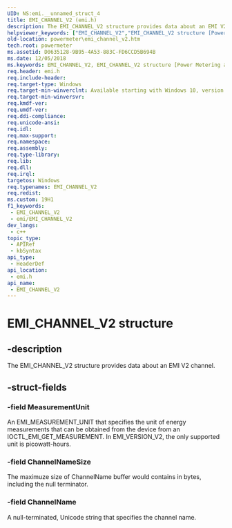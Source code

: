 ```yaml
---
UID: NS:emi.__unnamed_struct_4
title: EMI_CHANNEL_V2 (emi.h)
description: The EMI_CHANNEL_V2 structure provides data about an EMI V2 channel.
helpviewer_keywords: ["EMI_CHANNEL_V2","EMI_CHANNEL_V2 structure [Power Metering and Budgeting Devices]","emi/EMI_CHANNEL_V2","powermeter.emi_channel_v2"]
old-location: powermeter\emi_channel_v2.htm
tech.root: powermeter
ms.assetid: D0635128-9B95-4A53-883C-FD6CCD5B694B
ms.date: 12/05/2018
ms.keywords: EMI_CHANNEL_V2, EMI_CHANNEL_V2 structure [Power Metering and Budgeting Devices], emi/EMI_CHANNEL_V2, powermeter.emi_channel_v2
req.header: emi.h
req.include-header: 
req.target-type: Windows
req.target-min-winverclnt: Available starting with Windows 10, version 1809.
req.target-min-winversvr: 
req.kmdf-ver: 
req.umdf-ver: 
req.ddi-compliance: 
req.unicode-ansi: 
req.idl: 
req.max-support: 
req.namespace: 
req.assembly: 
req.type-library: 
req.lib: 
req.dll: 
req.irql: 
targetos: Windows
req.typenames: EMI_CHANNEL_V2
req.redist: 
ms.custom: 19H1
f1_keywords:
 - EMI_CHANNEL_V2
 - emi/EMI_CHANNEL_V2
dev_langs:
 - c++
topic_type:
 - APIRef
 - kbSyntax
api_type:
 - HeaderDef
api_location:
 - emi.h
api_name:
 - EMI_CHANNEL_V2
---
```


# EMI_CHANNEL_V2 structure


## -description



The EMI_CHANNEL_V2 structure provides data about an EMI V2 channel.

## -struct-fields

### -field MeasurementUnit

An EMI_MEASUREMENT_UNIT that specifies the unit of energy
                          measurements that can be obtained from the device from an
                          IOCTL_EMI_GET_MEASUREMENT. In EMI_VERSION_V2, the only
                          supported unit is picowatt-hours.

### -field ChannelNameSize

The maximuze size of ChannelName buffer would contains in bytes, including the null terminator.

### -field ChannelName

A null-terminated, Unicode string that specifies the channel name.


